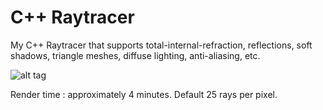# C++ Raytracer
My C++ Raytracer that supports total-internal-refraction, reflections, soft shadows, triangle meshes, diffuse lighting, anti-aliasing, etc. 

![alt tag](http://i.imgur.com/wuoDsHy.png)

Render time : approximately 4 minutes. Default 25 rays per pixel.
